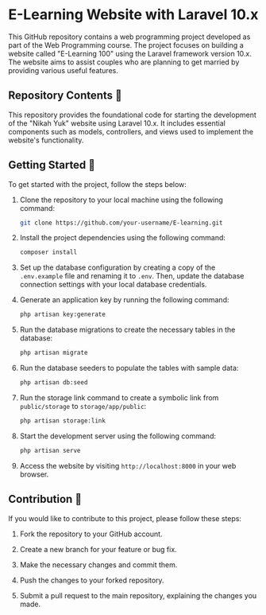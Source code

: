 # E-Learning Website with Laravel 10.x

This GitHub repository contains a web programming project developed as part of the Web Programming course. The project focuses on building a website called "E-Learning 100" using the Laravel framework version 10.x. The website aims to assist couples who are planning to get married by providing various useful features.

## Repository Contents 📁

This repository provides the foundational code for starting the development of the "Nikah Yuk" website using Laravel 10.x. It includes essential components such as models, controllers, and views used to implement the website's functionality.

## Getting Started 🚀

To get started with the project, follow the steps below:

1. Clone the repository to your local machine using the following command:

   ```bash
   git clone https://github.com/your-username/E-learning.git
   ```

2. Install the project dependencies using the following command:

    ```bash
    composer install
    ```

3. Set up the database configuration by creating a copy of the `.env.example` file and renaming it to `.env`. Then, update the database connection settings with your local database credentials.

4. Generate an application key by running the following command:

    ```bash
    php artisan key:generate
    ```

5. Run the database migrations to create the necessary tables in the database:

    ```bash
    php artisan migrate
    ```

6. Run the database seeders to populate the tables with sample data:

    ```bash
    php artisan db:seed
    ```

7. Run the storage link command to create a symbolic link from `public/storage` to `storage/app/public`:

    ```bash
    php artisan storage:link
    ```

8. Start the development server using the following command:

    ```bash
    php artisan serve
    ```

9. Access the website by visiting `http://localhost:8000` in your web browser.

## Contribution 🤝

If you would like to contribute to this project, please follow these steps:

1. Fork the repository to your GitHub account.

2. Create a new branch for your feature or bug fix.

3. Make the necessary changes and commit them.

4. Push the changes to your forked repository.

5. Submit a pull request to the main repository, explaining the changes you made.
